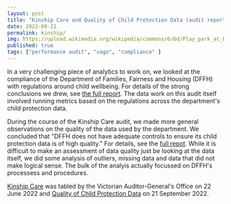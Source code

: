 ```yaml
---
layout: post
title: "Kinship Care and Quality of Child Protection Data (audit report)"
date: 2022-09-21
permalink: kinship/
img: https://upload.wikimedia.org/wikipedia/commons/6/6d/Play_park_at_Elie_Holiday_Park_-_geograph.org.uk_-_6112598.jpg
published: true
tags: ["performance audit", "vago", "compliance" ]
---
```


In a very challenging piece of analytics to work on, we looked at the compliance of the Department of Families, Fairness and Housing (DFFH) with regulations around child wellbeing. For details of the strong conclusions we drew, see [the full report](https://www.audit.vic.gov.au/report/kinship-care). The data work on this audit itself involved running metrics based on the regulations across the department's child protection data. 

During the course of the Kinship Care audit, we made more general observations on the quality of the data used by the department. We concluded that "DFFH does not have adequate controls to ensure its child protection data is of high quality." For details, see the [full repot](https://www.audit.vic.gov.au/report/quality-child-protection-data). While it is difficult to make an assessment of data quality just be looking at the data itself, we did some analysis of outliers, missing data and data that did not make logical sense. The bulk of the analyis actually focussed on DFFH's processess and procedures.

[Kinship Care](https://www.audit.vic.gov.au/report/kinship-care) was tabled by the Victorian Auditor-General's Office on 22 June 2022 and [Quality of Child Protection Data](https://www.audit.vic.gov.au/report/quality-child-protection-data) on 21 September 2022.

